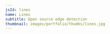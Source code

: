 ```yaml
---
jsId: lines
name: Lines
subtitle: Open source edge detection
thumbnail: images/portfolio/thumbs/lines.jpg
---
```

